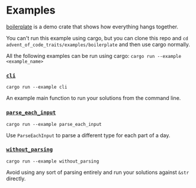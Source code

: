 # Examples

[boilerplate](boilerplate/) is a demo crate that shows how everything hangs together.

You can't run this example using cargo, but you can clone this repo and `cd advent_of_code_traits/examples/boilerplate` and then use cargo normally.

All the following examples can be run using cargo: `cargo run --example <example_name>`

### [`cli`](cli/)
`cargo run --example cli`

An example main function to run your solutions from the command line.

### [`parse_each_input`](parse_each_input.rs)
`cargo run --example parse_each_input`

Use `ParseEachInput` to parse a different type for each part of a day.

### [`without_parsing`](without_parsing.rs)
`cargo run --example without_parsing`

Avoid using any sort of parsing entirely and run your solutions against `&str` directly.

